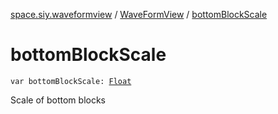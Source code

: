 [space.siy.waveformview](../index.md) / [WaveFormView](index.md) / [bottomBlockScale](./bottom-block-scale.md)

# bottomBlockScale

`var bottomBlockScale: `[`Float`](https://kotlinlang.org/api/latest/jvm/stdlib/kotlin/-float/index.html)

Scale of bottom blocks

